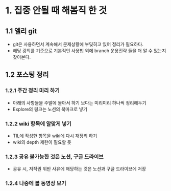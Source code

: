 # 1. 집중 안될 때 해봄직 한 것

## 1.1 엘리 git

- git은 사용하면서 계속해서 문제상황에 부딪히고 있어 정리가 필요하다.
- 해당 강의를 기준으로 기본적인 사용법 외에 branch 운용전략 들을 더 알 수 있는지 찾아본다.



## 1.2 포스팅 정리

### 1.2.1 주간 정리 미리 하기

- 아래의 사항들을 주말에 몰아서 하기 보다는 미리미리 하나씩 정리해두기
- Explore의 링크는 노션의 북마크로 넣기

### 1.2.2 wiki 항목에 알맞게 넣기

- TIL에 작성한 항목을 wiki에 다시 재정리 하기
- wiki의 depth 제한이 필요할 듯

### 1.2.3 공유 불가능한 것은 노션, 구글 드라이브

- 공유 시, 저작권 위반 사유에 해당하는 것은 노션과 구글 드라이브에 저장

### 1.2.4 나중에 볼 동영상 보기